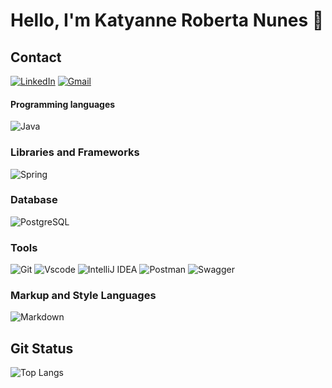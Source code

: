 # Hello, I'm Katyanne Roberta Nunes 👋


<!--
**RRNunes/RRNunes** is a ✨ _special_ ✨ repository because its `README.md` (this file) appears on your GitHub profile.

Here are some ideas to get you started:

- 🔭 I’m currently working on ...
- 🌱 I’m currently learning ...
- 👯 I’m looking to collaborate on ...
- 🤔 I’m looking for help with ...
- 💬 Ask me about ...
- 📫 How to reach me: ...
- 😄 Pronouns: ...
- ⚡ Fun fact: ...
-->
## Contact
[![LinkedIn](https://img.shields.io/badge/LinkedIn-0077B5?style=for-the-badge&logo=linkedin&logoColor=white)](https://www.linkedin.com/in/katyannenunes/)
[![Gmail](https://img.shields.io/badge/Gmail-333333?style=for-the-badge&logo=gmail&logoColor=red)](mailto:betanunes8@gmail.com)

#### Programming languages
![Java](https://img.shields.io/badge/java-%23ED8B00.svg?style=for-the-badge&logo=openjdk&logoColor=white)

### Libraries and Frameworks
![Spring](https://img.shields.io/badge/spring-%236DB33F.svg?style=for-the-badge&logo=spring&logoColor=white)

### Database
![PostgreSQL](https://img.shields.io/badge/PostgreSQL-000?style=for-the-badge&logo=postgresql)

### Tools
![Git](https://img.shields.io/badge/GIT-E44C30?style=for-the-badge&logo=git&logoColor=white)
![Vscode](https://img.shields.io/badge/Vscode-007ACC?style=for-the-badge&logo=visual-studio-code&logoColor=white)
![IntelliJ IDEA](https://img.shields.io/badge/IntelliJ_IDEA-000000.svg?style=for-the-badge&logo=intellij-idea&logoColor=white)
![Postman](https://img.shields.io/badge/Postman-FF6C37.svg?style=for-the-badge&logo=Postman&logoColor=white)
![Swagger](https://img.shields.io/badge/Swagger-85EA2D?style=for-the-badge&logo=Swagger&logoColor=white)

### Markup and Style Languages
![Markdown](https://img.shields.io/badge/Markdown-000?style=for-the-badge&logo=markdown)

## Git Status
![Top Langs](https://github-readme-stats-git-masterrstaa-rickstaa.vercel.app/api/top-langs/?username=RRNunes&bg_color=000&border_color=30A3DC&title_color=E94D5F&text_color=FFF)

